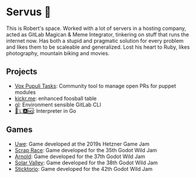# Servus 👋


This is Robert's space. Worked with a lot of servers in a hosting company, acted as GitLab Magican & Meme Integrator, tinkering on stuff that runs the internet now.
Has both a stupid and pragmatic solution for every problem and likes them to be scaleable and generalized.
Lost his heart to Ruby, likes photography, mountain biking and movies.

## Projects

- [Vox Pupuli Tasks](https://github.com/voxpupuli/vox-pupuli-tasks): Community tool to manage open PRs for puppet modules
- [kickr.me](https://github.com/kickr-me): enhanced foosball table
- [gl](https://github.com/Flipez/gl): Environment sensible GitLab CLI
- [🚀🇱🅰🆖](https://github.com/Flipez/rocket-lang): Interpreter in Go

## Games
- [Uwe](https://github.com/Herzmut-Games/uwe): Game developed at the 2019s Hetzner Game Jam
- [Scrap Race](https://kjarrigan.itch.io/scrap-race): Game developed for the 35th Godot Wild Jam
- [Arnold](https://flipez.itch.io/arnold): Game developed for the 37th Godot Wild Jam
- [Solar Valley](https://flipez.itch.io/solar-valley): Game developed for the 38th Godot Wild Jam
- [Sticktorio](https://flipez.itch.io/sticktorio): Game developed for the 42th Godot Wild Jam